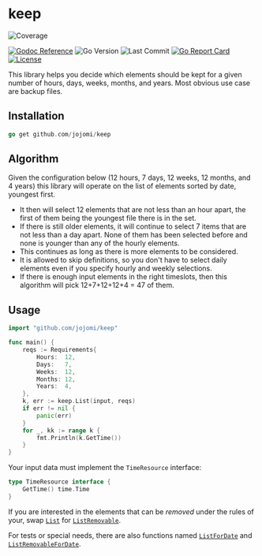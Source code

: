 # keep
![Coverage](https://img.shields.io/badge/Coverage-91.8%25-brightgreen)

[![Godoc Reference](https://godoc.org/github.com/jojomi/keep?status.svg)](http://godoc.org/github.com/jojomi/keep)
![Go Version](https://img.shields.io/github/go-mod/go-version/jojomi/keep)
![Last Commit](https://img.shields.io/github/last-commit/jojomi/keep)
[![Go Report Card](https://goreportcard.com/badge/jojomi/keep)](https://goreportcard.com/report/jojomi/keep)
[![License](https://img.shields.io/badge/License-MIT-orange.svg)](https://github.com/jojomi/keep/blob/master/LICENSE)

This library helps you decide which elements should be kept for a given number of hours, days, weeks, months, and years.
Most obvious use case are backup files.

## Installation

``` go
go get github.com/jojomi/keep
```

## Algorithm

Given the configuration below (12 hours, 7 days, 12 weeks, 12 months, and 4 years) this library will operate on the list of elements sorted by date, youngest first.
* It then will select 12 elements that are not less than an hour apart, the first of them being the youngest file there is in the set.
* If there is still older elements, it will continue to select 7 items that are not less than a day apart. None of them has been selected before and none is younger than any of the hourly elements.
* This continues as long as there is more elements to be considered.
* It is allowed to skip definitions, so you don't have to select daily elements even if you specify hourly and weekly selections.
* If there is enough input elements in the right timeslots, then this algorithm will pick 12+7+12+12+4 = 47 of them.

## Usage

``` go
import "github.com/jojomi/keep"

func main() {
    reqs := Requirements{
        Hours:  12,
        Days:   7,
        Weeks:  12,
        Months: 12,
        Years:  4,
    },
    k, err := keep.List(input, reqs)
    if err != nil {
        panic(err)
    }
    for _, kk := range k {
        fmt.Println(k.GetTime())
    }
}
```

Your input data must implement the `TimeResource` interface:

``` go 
type TimeResource interface {
	GetTime() time.Time
}
```

If you are interested in the elements that can be _removed_ under the rules of your, swap [`List`](https://pkg.go.dev/github.com/jojomi/keep#List) for [`ListRemovable`](https://pkg.go.dev/github.com/jojomi/keep#ListRemovable).

For tests or special needs, there are also functions named [`ListForDate`](https://pkg.go.dev/github.com/jojomi/keep#ListForDate) and [`ListRemovableForDate`](https://pkg.go.dev/github.com/jojomi/keep#ListRemovableForDate).
